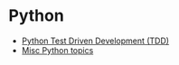 # Python

* [Python Test Driven Development (TDD)](tdd/index.md)
* [Misc Python topics](misc/index.md)